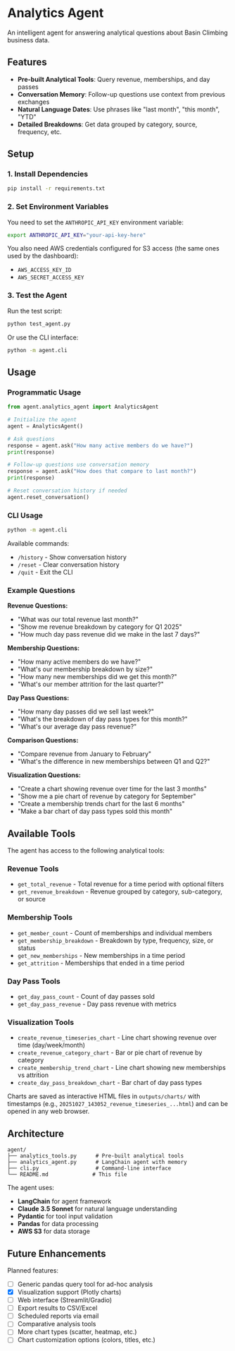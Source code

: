 # Analytics Agent

An intelligent agent for answering analytical questions about Basin Climbing business data.

## Features

- **Pre-built Analytical Tools**: Query revenue, memberships, and day passes
- **Conversation Memory**: Follow-up questions use context from previous exchanges
- **Natural Language Dates**: Use phrases like "last month", "this month", "YTD"
- **Detailed Breakdowns**: Get data grouped by category, source, frequency, etc.

## Setup

### 1. Install Dependencies

```bash
pip install -r requirements.txt
```

### 2. Set Environment Variables

You need to set the `ANTHROPIC_API_KEY` environment variable:

```bash
export ANTHROPIC_API_KEY="your-api-key-here"
```

You also need AWS credentials configured for S3 access (the same ones used by the dashboard):
- `AWS_ACCESS_KEY_ID`
- `AWS_SECRET_ACCESS_KEY`

### 3. Test the Agent

Run the test script:

```bash
python test_agent.py
```

Or use the CLI interface:

```bash
python -m agent.cli
```

## Usage

### Programmatic Usage

```python
from agent.analytics_agent import AnalyticsAgent

# Initialize the agent
agent = AnalyticsAgent()

# Ask questions
response = agent.ask("How many active members do we have?")
print(response)

# Follow-up questions use conversation memory
response = agent.ask("How does that compare to last month?")
print(response)

# Reset conversation history if needed
agent.reset_conversation()
```

### CLI Usage

```bash
python -m agent.cli
```

Available commands:
- `/history` - Show conversation history
- `/reset` - Clear conversation history
- `/quit` - Exit the CLI

### Example Questions

**Revenue Questions:**
- "What was our total revenue last month?"
- "Show me revenue breakdown by category for Q1 2025"
- "How much day pass revenue did we make in the last 7 days?"

**Membership Questions:**
- "How many active members do we have?"
- "What's our membership breakdown by size?"
- "How many new memberships did we get this month?"
- "What's our member attrition for the last quarter?"

**Day Pass Questions:**
- "How many day passes did we sell last week?"
- "What's the breakdown of day pass types for this month?"
- "What's our average day pass revenue?"

**Comparison Questions:**
- "Compare revenue from January to February"
- "What's the difference in new memberships between Q1 and Q2?"

**Visualization Questions:**
- "Create a chart showing revenue over time for the last 3 months"
- "Show me a pie chart of revenue by category for September"
- "Create a membership trends chart for the last 6 months"
- "Make a bar chart of day pass types sold this month"

## Available Tools

The agent has access to the following analytical tools:

### Revenue Tools
- `get_total_revenue` - Total revenue for a time period with optional filters
- `get_revenue_breakdown` - Revenue grouped by category, sub-category, or source

### Membership Tools
- `get_member_count` - Count of memberships and individual members
- `get_membership_breakdown` - Breakdown by type, frequency, size, or status
- `get_new_memberships` - New memberships in a time period
- `get_attrition` - Memberships that ended in a time period

### Day Pass Tools
- `get_day_pass_count` - Count of day passes sold
- `get_day_pass_revenue` - Day pass revenue with metrics

### Visualization Tools
- `create_revenue_timeseries_chart` - Line chart showing revenue over time (day/week/month)
- `create_revenue_category_chart` - Bar or pie chart of revenue by category
- `create_membership_trend_chart` - Line chart showing new memberships vs attrition
- `create_day_pass_breakdown_chart` - Bar chart of day pass types

Charts are saved as interactive HTML files in `outputs/charts/` with timestamps (e.g., `20251027_143052_revenue_timeseries_...html`) and can be opened in any web browser.

## Architecture

```
agent/
├── analytics_tools.py      # Pre-built analytical tools
├── analytics_agent.py      # LangChain agent with memory
├── cli.py                  # Command-line interface
└── README.md              # This file
```

The agent uses:
- **LangChain** for agent framework
- **Claude 3.5 Sonnet** for natural language understanding
- **Pydantic** for tool input validation
- **Pandas** for data processing
- **AWS S3** for data storage

## Future Enhancements

Planned features:
- [ ] Generic pandas query tool for ad-hoc analysis
- [x] Visualization support (Plotly charts)
- [ ] Web interface (Streamlit/Gradio)
- [ ] Export results to CSV/Excel
- [ ] Scheduled reports via email
- [ ] Comparative analysis tools
- [ ] More chart types (scatter, heatmap, etc.)
- [ ] Chart customization options (colors, titles, etc.)
